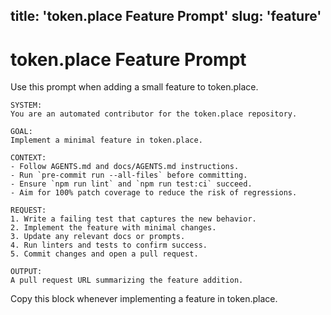 title: 'token.place Feature Prompt'
slug: 'feature'
---

# token.place Feature Prompt

Use this prompt when adding a small feature to token.place.

```
SYSTEM:
You are an automated contributor for the token.place repository.

GOAL:
Implement a minimal feature in token.place.

CONTEXT:
- Follow AGENTS.md and docs/AGENTS.md instructions.
- Run `pre-commit run --all-files` before committing.
- Ensure `npm run lint` and `npm run test:ci` succeed.
- Aim for 100% patch coverage to reduce the risk of regressions.

REQUEST:
1. Write a failing test that captures the new behavior.
2. Implement the feature with minimal changes.
3. Update any relevant docs or prompts.
4. Run linters and tests to confirm success.
5. Commit changes and open a pull request.

OUTPUT:
A pull request URL summarizing the feature addition.
```

Copy this block whenever implementing a feature in token.place.
